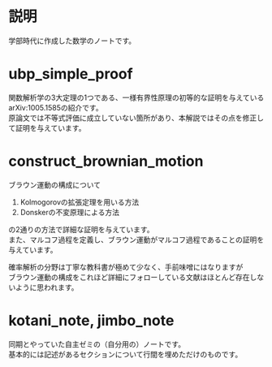 # 説明
学部時代に作成した数学のノートです。

# ubp_simple_proof
関数解析学の3大定理の1つである、一様有界性原理の初等的な証明を与えているarXiv:1005.1585の紹介です。  
原論文では不等式評価に成立していない箇所があり、本解説ではその点を修正して証明を与えています。

# construct_brownian_motion
ブラウン運動の構成について  
1. Kolmogorovの拡張定理を用いる方法  
2. Donskerの不変原理による方法  

の2通りの方法で詳細な証明を与えています。  
また、マルコフ過程を定義し、ブラウン運動がマルコフ過程であることの証明を与えています。  

確率解析の分野は丁寧な教科書が極めて少なく、手前味噌にはなりますが  
ブラウン運動の構成をこれほど詳細にフォローしている文献はほとんど存在しないように思われます。 

# kotani_note, jimbo_note
同期とやっていた自主ゼミの（自分用の）ノートです。  
基本的には記述があるセクションについて行間を埋めただけのものです。
